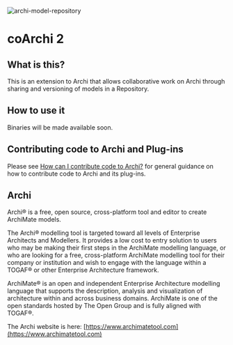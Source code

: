 ﻿![archi-model-repository](https://user-images.githubusercontent.com/600504/27026905-4e29ff4e-4f57-11e7-84aa-b840aaa2a4b3.png)

# coArchi 2

## What is this?
This is an extension to Archi that allows collaborative work on Archi through sharing and versioning of models in a Repository.

## How to use it
Binaries will be made available soon.

## Contributing code to Archi and Plug-ins

Please see [How can I contribute code to Archi?](https://github.com/Phillipus/archi/wiki/How-can-I-contribute-code-to-Archi%3F) for general guidance on how to contribute code to Archi and its plug-ins.

## Archi
Archi® is a free, open source, cross-platform tool and editor to create ArchiMate models.

The Archi® modelling tool is targeted toward all levels of Enterprise Architects and Modellers. It provides a low cost to entry solution to users who may be making their first steps in the ArchiMate modelling language, or who are looking for a free, cross-platform ArchiMate modelling tool for their company or institution and wish to engage with the language within a TOGAF® or other Enterprise Architecture framework.

ArchiMate® is an open and independent Enterprise Architecture modelling language that supports the description, analysis and visualization of architecture within and across business domains. ArchiMate is one of the open standards hosted by The Open Group and is fully aligned with TOGAF®.

The Archi website is here: [https://www.archimatetool.com](https://www.archimatetool.com)
